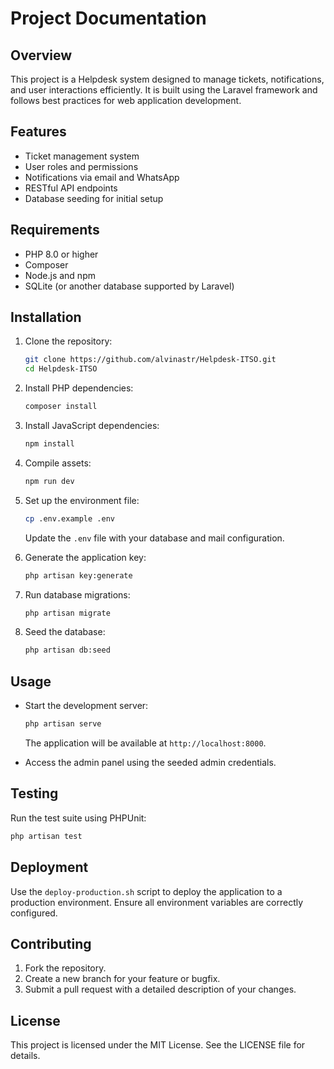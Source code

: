 # Project Documentation

## Overview
This project is a Helpdesk system designed to manage tickets, notifications, and user interactions efficiently. It is built using the Laravel framework and follows best practices for web application development.

## Features
- Ticket management system
- User roles and permissions
- Notifications via email and WhatsApp
- RESTful API endpoints
- Database seeding for initial setup

## Requirements
- PHP 8.0 or higher
- Composer
- Node.js and npm
- SQLite (or another database supported by Laravel)

## Installation
1. Clone the repository:
   ```bash
   git clone https://github.com/alvinastr/Helpdesk-ITSO.git
   cd Helpdesk-ITSO
   ```

2. Install PHP dependencies:
   ```bash
   composer install
   ```

3. Install JavaScript dependencies:
   ```bash
   npm install
   ```

4. Compile assets:
   ```bash
   npm run dev
   ```

5. Set up the environment file:
   ```bash
   cp .env.example .env
   ```
   Update the `.env` file with your database and mail configuration.

6. Generate the application key:
   ```bash
   php artisan key:generate
   ```

7. Run database migrations:
   ```bash
   php artisan migrate
   ```

8. Seed the database:
   ```bash
   php artisan db:seed
   ```

## Usage
- Start the development server:
  ```bash
  php artisan serve
  ```
  The application will be available at `http://localhost:8000`.

- Access the admin panel using the seeded admin credentials.

## Testing
Run the test suite using PHPUnit:
```bash
php artisan test
```

## Deployment
Use the `deploy-production.sh` script to deploy the application to a production environment. Ensure all environment variables are correctly configured.

## Contributing
1. Fork the repository.
2. Create a new branch for your feature or bugfix.
3. Submit a pull request with a detailed description of your changes.

## License
This project is licensed under the MIT License. See the LICENSE file for details.